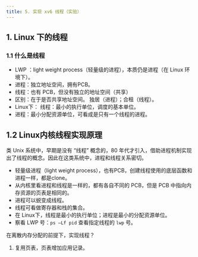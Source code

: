 ```yaml
---
title: 5. 实现 xv6 线程（实验）
---
```


## 1. Linux 下的线程

### 1.1 什么是线程

- LWP ：light weight process（轻量级的进程），本质仍是进程（在 Linux 环境下）。
- 进程：独立地址空间，拥有PCB。
- 线程：也有 PCB，但没有独立的地址空间（共享）
- 区别：在于是否共享地址空间。 独居（进程）；合租（线程）。
- Linux下： 线程：最小的执行单位，调度的基本单位。
- 进程：最小分配资源单位，可看成是只有一个线程的进程。

## 1.2 Linux内核线程实现原理

类 Unix 系统中，早期是没有 “线程” 概念的，80 年代才引入，借助进程机制实现出了线程的概念。因此在这类系统中，进程和线程关系密切。

- 轻量级进程（light weight process），也有PCB，创建线程使用的底层函数和进程一样，都是clone。
- 从内核里看进程和线程是一样的，都有各自不同的 PCB，但是 PCB 中指向内存资源的页表是相同的。
- 进程可以蜕变成线程。
- 线程可看做寄存器和栈的集合。
- 在 Linux下，线程是最小的执行单位；进程是最小的分配资源单位。
- 察看 LWP 号：`ps –Lf pid` 查看指定线程的 `lwp` 号。

在离散内存分配的前提下，实现线程？ 

1. 复用页表，页表增加应用记录。

